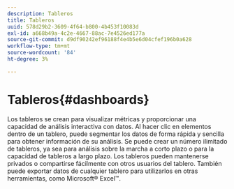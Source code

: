 ```yaml
---
description: Tableros
title: Tableros
uuid: 578d29b2-3609-4f64-b800-4b453f10083d
exl-id: a668b49a-4c2e-4667-88ac-7e4526ed177a
source-git-commit: d9df90242ef96188f4e4b5e6d04cfef196b0a628
workflow-type: tm+mt
source-wordcount: '84'
ht-degree: 3%

---
```


# Tableros{#dashboards}

Los tableros se crean para visualizar métricas y proporcionar una capacidad de análisis interactiva con datos. Al hacer clic en elementos dentro de un tablero, puede segmentar los datos de forma rápida y sencilla para obtener información de su análisis. Se puede crear un número ilimitado de tableros, ya sea para análisis sobre la marcha a corto plazo o para la capacidad de tableros a largo plazo. Los tableros pueden mantenerse privados o compartirse fácilmente con otros usuarios del tablero. También puede exportar datos de cualquier tablero para utilizarlos en otras herramientas, como Microsoft® Excel™.
